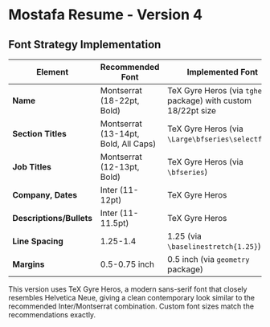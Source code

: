 # Mostafa Resume - Version 4

## Font Strategy Implementation

| Element | Recommended Font | Implemented Font | Changed? |
|---------|-----------------|------------------|----------|
| **Name** | Montserrat (18-22pt, Bold) | TeX Gyre Heros (via `tgheros` package) with custom 18/22pt size | No |
| **Section Titles** | Montserrat (13-14pt, Bold, All Caps) | TeX Gyre Heros (via `\Large\bfseries\selectfont`) | No |
| **Job Titles** | Montserrat (12-13pt, Bold) | TeX Gyre Heros (via `\bfseries`) | No |
| **Company, Dates** | Inter (11-12pt) | TeX Gyre Heros | No |
| **Descriptions/Bullets** | Inter (11-11.5pt) | TeX Gyre Heros | No |
| **Line Spacing** | 1.25-1.4 | 1.25 (via `\baselinestretch{1.25}`) | No |
| **Margins** | 0.5-0.75 inch | 0.5 inch (via `geometry` package) | No |

This version uses TeX Gyre Heros, a modern sans-serif font that closely resembles Helvetica Neue, giving a clean contemporary look similar to the recommended Inter/Montserrat combination. Custom font sizes match the recommendations exactly. 